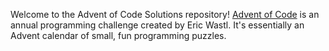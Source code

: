 Welcome to the Advent of Code Solutions repository! [Advent of Code](https://adventofcode.com/) is an annual programming challenge created by Eric Wastl. It's essentially an Advent calendar of small, fun programming puzzles.
